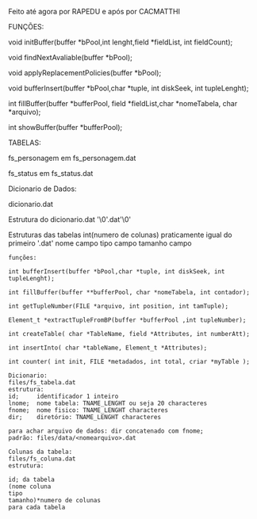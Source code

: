 Feito até agora por RAPEDU e após por CACMATTHI


FUNÇÕES:

void initBuffer(buffer *bPool,int lenght,field *fieldList, int fieldCount);

void findNextAvaliable(buffer *bPool);

void applyReplacementPolicies(buffer *bPool);

void bufferInsert(buffer *bPool,char *tuple, int diskSeek, int tupleLenght);

int fillBuffer(buffer *bufferPool, field *fieldList,char *nomeTabela, char *arquivo);

int showBuffer(buffer *bufferPool);


TABELAS:

fs_personagem em fs_personagem.dat

fs_status em fs_status.dat

Dicionario de Dados:

dicionario.dat

Estrutura do dicionario.dat
<nome tabela>'\0'<nome tabela>.dat'\0'

Estruturas das tabelas
int(numero de colunas) praticamente igual do primeiro '.dat'
nome campo
tipo campo
tamanho campo

~~~~~~~~~~~~~~~~~~~~~~~~~~Alterado por EDSLUC:
funções: 

int bufferInsert(buffer *bPool,char *tuple, int diskSeek, int tupleLenght);

int fillBuffer(buffer **bufferPool, char *nomeTabela, int contador);

int getTupleNumber(FILE *arquivo, int position, int tamTuple);

Element_t *extractTupleFromBP(buffer *bufferPool ,int tupleNumber);

int createTable( char *TableName, field *Attributes, int numberAtt);

int insertInto( char *tableName, Element_t *Attributes);

int counter( int init, FILE *metadados, int total, criar *myTable );

Dicionario:
files/fs_tabela.dat
estrutura:
id; 	identificador 1 inteiro
lnome;  nome tabela: TNAME_LENGHT ou seja 20 characteres
fnome;  nome fisico: TNAME_LENGHT characteres
dir;    diretório: TNAME_LENGHT characteres

para achar arquivo de dados: dir concatenado com fnome;
padrão: files/data/<nomearquivo>.dat

Colunas da tabela:
files/fs_coluna.dat
estrutura:

id; da tabela
(nome coluna
tipo
tamanho)*numero de colunas
para cada tabela


